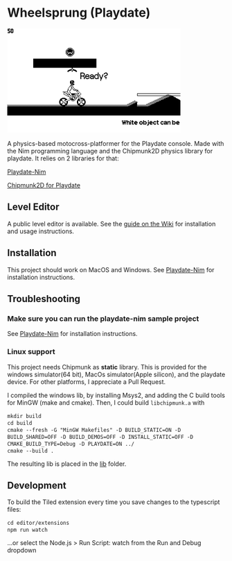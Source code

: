 # Wheelsprung (Playdate)

![Screenshot](screenshots/wheelsprung_gameplay.gif)


A physics-based motocross-platformer for the Playdate console. Made with the Nim programming language and the Chipmunk2D physics library for playdate. It relies on 2 libraries for that:

[Playdate-Nim][pdnim]

[Chipmunk2D for Playdate](https://github.com/samdze/chipmunk-2d)

## Level Editor
A public level editor is available. See the [guide on the Wiki][editor] for installation and usage instructions.

## Installation
This project should work on MacOS and Windows. See [Playdate-Nim][pdnim] for installation instructions.


## Troubleshooting


### Make sure you can run the playdate-nim sample project
See [Playdate-Nim][pdnim] for installation instructions.

### Linux support
This project needs Chipmunk as **static** library. This is provided for the windows simulator(64 bit), MacOs simulator(Apple silicon), and the playdate device. For other platforms, I appreciate a Pull Request.

I compiled the windows lib, by installing Msys2, and adding the C build tools for MinGW (make and cmake). Then, I could build `libchipmunk.a` with 

```
mkdir build
cd build
cmake --fresh -G "MinGW Makefiles" -D BUILD_STATIC=ON -D BUILD_SHARED=OFF -D BUILD_DEMOS=OFF -D INSTALL_STATIC=OFF -D CMAKE_BUILD_TYPE=Debug -D PLAYDATE=ON ../
cmake --build .
```

The resulting lib is placed in the [lib](./lib) folder.


[pdnim]: https://github.com/samdze/playdate-nim/tree/main/playdate_example
[editor]: https://github.com/ninovanhooff/wheelsprung/wiki/Level-Editor

## Development

To build the Tiled extension every time you save changes to the typescript files:

```
cd editor/extensions
npm run watch
```

...or select the Node.js > Run Script: watch from the Run and Debug dropdown